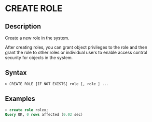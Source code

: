 # **CREATE ROLE**

## **Description**

Create a new role in the system.

After creating roles, you can grant object privileges to the role and then grant the role to other roles or individual users to enable access control security for objects in the system.

## **Syntax**

```
> CREATE ROLE [IF NOT EXISTS] role [, role ] ...
```

## **Examples**

```sql
> create role rolex;
Query OK, 0 rows affected (0.02 sec)
```

